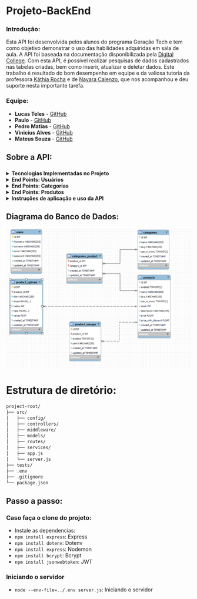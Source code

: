 # Projeto-BackEnd

### Introdução:
Esta API foi desenvolvida pelos alunos do programa Geração Tech e tem como objetivo demonstrar o uso das habilidades adquiridas em sala de aula. A API foi baseada na documentação disponibilizada pela [Digital College](https://github.com/digitalcollegebr). Com esta API, é possível realizar pesquisas de dados cadastrados nas tabelas criadas, bem como inserir, atualizar e deletar dados. Este trabalho é resultado do bom desempenho em equipe e da valiosa tutoria da professora [Káthia Rocha](https://github.com/techcomkathia) e de [Nayara Calenzo](#), que nos acompanhou e deu suporte nesta importante tarefa.



### Equipe:

- **Lucas Teles** - [GitHub](https://github.com/magicianLucas)
- **Paulo** - [GitHub](https://github.com/paulomtx)
- **Pedro Matias** - [GitHub](https://github.com/PedroMatias1998)
- **Vinicius Alves** - [GitHub](https://github.com/Vicore123)
- **Mateus Souza** - [GitHub](https://github.com/MattSouza14)


## Sobre a API:

###
<details>
 <summary><strong>Tecnologias Implementadas no Projeto</strong></summary><br>

- *Node.js* - possibilita a execução JS em um servidor
- *Express.js* - cria as rotas de API
- *Dotenv* - cria configurações com mais facilidade e segurança
- *Nodemon* - reinicia o servidor a cada alteração
- *MySQL* para persistência de dados
- *Sequelize* - manipular dados sql em JS
- *JWT* - adiciona segurança e limita o acesso nas rotas de API
- *JEST* - testar e manter a qualidade do código
</details>

<details>
 <summary><strong>End Points: Usuários</strong></summary><br>

- *End Point* - exemplo que faz
  
</details>

<details>
 <summary><strong>End Points: Categorias</strong></summary><br>

- *End Point* - exemplo que faz
  
</details>
<details>
 <summary><strong>End Points: Produtos</strong></summary><br>

- *End Point* - exemplo que faz
  
</details>

<details>
 <summary><strong>Instruções de aplicação e uso da API</strong></summary><br>

```

```
  
</details>


## Diagrama do Banco de Dados:

![diagrama do banco de dados](src/assets/diagrama.png)




# Estrutura de diretório:
```
project-root/
├── src/
│   ├── config/
│   ├── controllers/
│   ├── middleware/
│   ├── models/
│   ├── routes/
│   ├── services/
│   ├── app.js
│   └── server.js
├── tests/
├── .env
├── .gitignore
└── package.json
```
## Passo a passo:
### Caso faça o clone do projeto:
- Instale as dependencias:
- ```npm install express```: Express
- ```npm install dotenv```: Dotenv
- ```npm install express```: Nodemon
- ```npm install bcrypt```: Bcrypt
- ```npm install jsonwebtoken```: JWT

### Iniciando o servidor
- ```node --env-file=../.env server.js```: Iniciando o servidor
